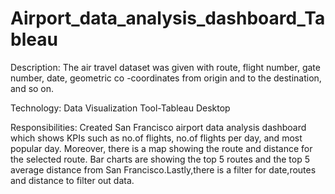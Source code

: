 # Airport_data_analysis_dashboard_Tableau

Description: The air travel dataset was given with route, flight number, gate number, date, geometric co -coordinates from origin and to the destination, and so on. 

Technology: Data Visualization Tool-Tableau Desktop

Responsibilities: Created San Francisco airport data analysis dashboard which shows KPIs such as no.of flights, no.of flights per day, and most popular day. Moreover, there is a map showing the route and distance for the selected route. Bar charts are showing the top 5 routes and the top 5 average distance from San Francisco.Lastly,there is a filter for date,routes and distance to filter out data.
